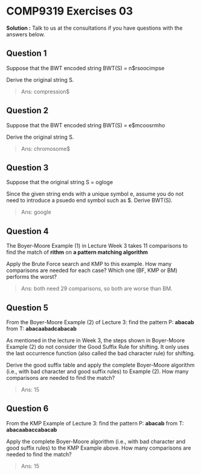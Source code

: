 # COMP9319 Exercises 03

**Solution :** Talk to us at the consultations if you have questions with the answers below.

## Question 1

Suppose that the BWT encoded string BWT(S) = n$rsoocimpse

Derive the original string S.

>  Ans: compression$

## Question 2

Suppose that the BWT encoded string BWT(S) = e$mcoosrmho

Derive the original string S.

> Ans: chromosome$

## Question 3

Suppose that the original string S = ogloge

Since the given string ends with a unique symbol e, assume you do not need to introduce a psuedo end symbol such as $. Derive BWT(S).

>  Ans: google

## Question 4

The Boyer-Moore Example (1) in Lecture Week 3 takes 11 comparisons to find the match of **rithm** on **a pattern matching algorithm**

Apply the Brute Force search and KMP to this example. How many comparisons are needed for each case? Which one (BF, KMP or BM) performs the worst?

> Ans: both need 29 comparisons, so both are worse than BM.

## Question 5

From the Boyer-Moore Example (2) of Lecture 3: find the pattern P: **abacab** from T: **abacaabadcabacab**

As mentioned in the lecture in Week 3, the steps shown in Boyer-Moore Example (2) do not consider the Good Suffix Rule for shifting. It only uses the last occurrence function (also called the bad character rule) for shifting.

Derive the good suffix table and apply the complete Boyer-Moore algorithm (i.e., with bad character and good suffix rules) to Example (2). How many comparisons are needed to find the match?

>  Ans: 15

## Question 6

From the KMP Example of Lecture 3: find the pattern P: **abacab** from T: **abacaabaccabacab**

Apply the complete Boyer-Moore algorithm (i.e., with bad character and good suffix rules) to the KMP Example above. How many comparisons are needed to find the match?

> Ans: 15